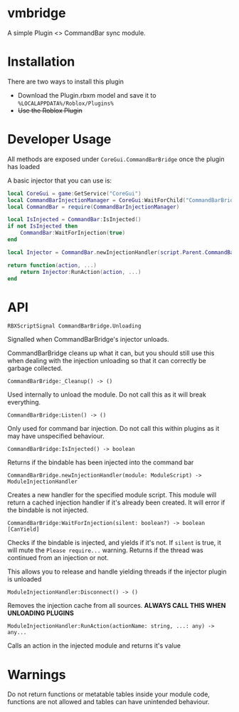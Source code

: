 # vmbridge

A simple Plugin <> CommandBar sync module.

# Installation
There are two ways to install this plugin
* Download the Plugin.rbxm model and save it to `%LOCALAPPDATA%/Roblox/Plugins%`
* ~~Use the Roblox Plugin~~

# Developer Usage
All methods are exposed under `CoreGui.CommandBarBridge` once the plugin has loaded

A basic injector that you can use is:
```lua
local CoreGui = game:GetService("CoreGui")
local CommandBarInjectionManager = CoreGui:WaitForChild("CommandBarBridge")
local CommandBar = require(CommandBarInjectionManager)

local IsInjected = CommandBar:IsInjected()
if not IsInjected then
	CommandBar:WaitForInjection(true)
end

local Injector = CommandBar.newInjectionHandler(script.Parent.CommandBarCode)

return function(action, ...)
	return Injector:RunAction(action, ...)
end
```

# API

`RBXScriptSignal CommandBarBridge.Unloading`

Signalled when CommandBarBridge's injector unloads.

CommandBarBridge cleans up what it can, but you should still use this when dealing with the injection unloading so that it can correctly be garbage collected.

`CommandBarBridge:_Cleanup() -> ()`

Used internally to unload the module. Do not call this as it will break everything.

`CommandBarBridge:Listen() -> ()`

Only used for command bar injection. Do not call this within plugins as it may have unspecified behaviour.

`CommandBarBridge:IsInjected() -> boolean`

Returns if the bindable has been injected into the command bar

`CommandBarBridge.newInjectionHandler(module: ModuleScript) -> ModuleInjectionHandler`

Creates a new handler for the specified module script. This module will return a cached injection handler if it's already been created. It will error if the bindable is not injected.

`CommandBarBridge:WaitForInjection(silent: boolean?) -> boolean [CanYield]`

Checks if the bindable is injected, and yields if it's not. If `silent` is true, it will mute the `Please require...` warning. Returns if the thread was continued from an injection or not.

This allows you to release and handle yielding threads if the injector plugin is unloaded

`ModuleInjectionHandler:Disconnect() -> ()`

Removes the injection cache from all sources. **ALWAYS CALL THIS WHEN UNLOADING PLUGINS**

`ModuleInjectionHandler:RunAction(actionName: string, ...: any) -> any...`

Calls an action in the injected module and returns it's value

# Warnings

Do not return functions or metatable tables inside your module code, functions are not allowed and tables can have unintended behaviour.
